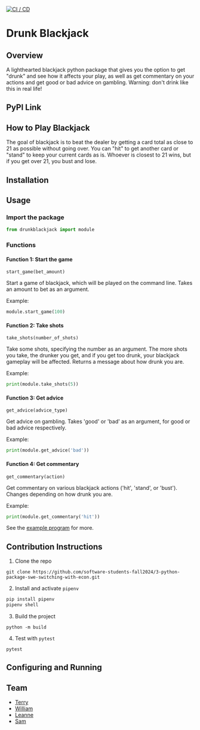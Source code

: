 [![CI / CD](https://github.com/software-students-fall2024/3-python-package-swe-switching-with-econ/actions/workflows/build.yml/badge.svg)](https://github.com/software-students-fall2024/3-python-package-swe-switching-with-econ/actions/workflows/build.yml)

# Drunk Blackjack

## Overview

A lighthearted blackjack python package that gives you the option to get "drunk" and see how it affects your play, as well as get commentary on your actions and get good or bad advice on gambling. Warning: don't drink like this in real life!

## PyPI Link

## How to Play Blackjack
The goal of blackjack is to beat the dealer by getting a card total as close to 21 as possible without going over. You can "hit" to get another card or "stand" to keep your current cards as is. Whoever is closest to 21 wins, but if you get over 21, you bust and lose. 

## Installation

## Usage
### Import the package

```python
from drunkblackjack import module
```

### Functions

#### Function 1: Start the game
`start_game(bet_amount)`

Start a game of blackjack, which will be played on the command line. Takes an amount to bet as an argument.

Example:
```python
module.start_game(100)
```

#### Function 2: Take shots
`take_shots(number_of_shots)`

Take some shots, specifying the number as an argument.  The more shots you take, the drunker you get, and if you get too drunk, your blackjack gameplay will be affected. Returns a message about how drunk you are.

Example:
```python
print(module.take_shots(5))
```

#### Function 3: Get advice
`get_advice(advice_type)`

Get advice on gambling. Takes 'good' or 'bad' as an argument, for good or bad advice respectively.

Example:
```python
print(module.get_advice('bad'))
```

#### Function 4: Get commentary
`get_commentary(action)`

Get commentary on various blackjack actions ('hit', 'stand', or 'bust'). Changes depending on how drunk you are.

Example:
```python
print(module.get_commentary('hit'))
```

See the [example program](https://github.com/software-students-fall2024/3-python-package-swe-switching-with-econ/blob/main/example_program.py) for more.

## Contribution Instructions

1. Clone the repo
```
git clone https://github.com/software-students-fall2024/3-python-package-swe-switching-with-econ.git
```

2. Install and activate `pipenv`
```bash
pip install pipenv
pipenv shell
```

3. Build the project

```
python -m build
```

4. Test with `pytest`
```
pytest
```

## Configuring and Running

## Team

- [Terry](https://github.com/cao-exe)
- [William](https://github.com/FriedBananaBan)
- [Leanne](https://github.com/leannelu)
- [Sam](https://github.com/stango1234556)
